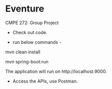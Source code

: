 # Eventure
CMPE 272: Group Project

- Check out code. 

- run below commands - 

mvn clean install

mvn spring-boot:run

The application will run on http://localhost:9000. 

- Access the APIs, use Postman.
